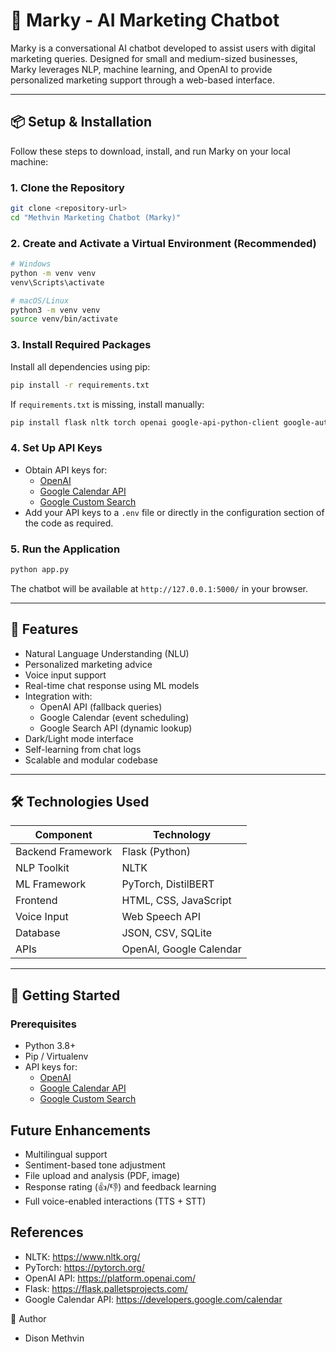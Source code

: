 # 🤖 Marky - AI Marketing Chatbot

Marky is a conversational AI chatbot developed to assist users with digital marketing queries. Designed for small and medium-sized businesses, Marky leverages NLP, machine learning, and OpenAI to provide personalized marketing support through a web-based interface.

---

## 📦 Setup & Installation

Follow these steps to download, install, and run Marky on your local machine:

### 1. Clone the Repository
```bash
git clone <repository-url>
cd "Methvin Marketing Chatbot (Marky)"
```

### 2. Create and Activate a Virtual Environment (Recommended)
```bash
# Windows
python -m venv venv
venv\Scripts\activate

# macOS/Linux
python3 -m venv venv
source venv/bin/activate
```

### 3. Install Required Packages
Install all dependencies using pip:
```bash
pip install -r requirements.txt
```
If `requirements.txt` is missing, install manually:
```bash
pip install flask nltk torch openai google-api-python-client google-auth-httplib2 google-auth-oauthlib
```

### 4. Set Up API Keys
- Obtain API keys for:
  - [OpenAI](https://platform.openai.com/)
  - [Google Calendar API](https://developers.google.com/calendar)
  - [Google Custom Search](https://programmablesearchengine.google.com/)
- Add your API keys to a `.env` file or directly in the configuration section of the code as required.

### 5. Run the Application
```bash
python app.py
```
The chatbot will be available at `http://127.0.0.1:5000/` in your browser.

---

## 📌 Features

- Natural Language Understanding (NLU)
- Personalized marketing advice
- Voice input support
- Real-time chat response using ML models
- Integration with:
  - OpenAI API (fallback queries)
  - Google Calendar (event scheduling)
  - Google Search API (dynamic lookup)
- Dark/Light mode interface
- Self-learning from chat logs
- Scalable and modular codebase

---

## 🛠️ Technologies Used

| Component        | Technology               |
|------------------|--------------------------|
| Backend Framework| Flask (Python)           |
| NLP Toolkit      | NLTK                     |
| ML Framework     | PyTorch, DistilBERT      |
| Frontend         | HTML, CSS, JavaScript    |
| Voice Input      | Web Speech API           |
| Database         | JSON, CSV, SQLite        |
| APIs             | OpenAI, Google Calendar  |

---

## 🚀 Getting Started

### Prerequisites

- Python 3.8+
- Pip / Virtualenv
- API keys for:
  - [OpenAI](https://platform.openai.com/)
  - [Google Calendar API](https://developers.google.com/calendar)
  - [Google Custom Search](https://programmablesearchengine.google.com/)

## Future Enhancements
- Multilingual support
- Sentiment-based tone adjustment
- File upload and analysis (PDF, image)
- Response rating (👍/👎) and feedback learning
- Full voice-enabled interactions (TTS + STT)

## References
- NLTK: https://www.nltk.org/
- PyTorch: https://pytorch.org/
- OpenAI API: https://platform.openai.com/
- Flask: https://flask.palletsprojects.com/
- Google Calendar API: https://developers.google.com/calendar

👥 Author
- Dison Methvin
 

